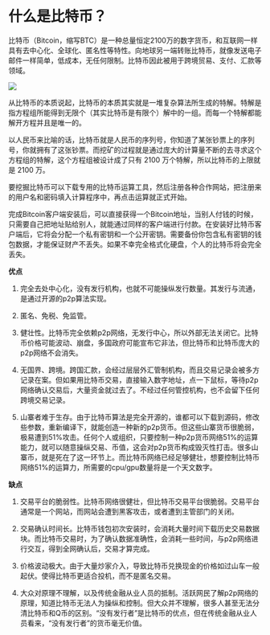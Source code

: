 # 什么是比特币？

比特币（Bitcoin，缩写BTC）是一种总量恒定2100万的数字货币，和互联网一样具有去中心化、全球化、匿名性等特性。向地球另一端转账比特币，就像发送电子邮件一样简单，低成本，无任何限制。比特币因此被用于跨境贸易、支付、汇款等领域。

![](https://ws4.sinaimg.cn/large/006tNc79gy1fmfhqryipdj30hs0a5jrd.jpg)

从比特币的本质说起，比特币的本质其实就是一堆复杂算法所生成的特解。特解是指方程组所能得到无限个（其实比特币是有限个）解中的一组。而每一个特解都能解开方程并且是唯一的。

以人民币来比喻的话，比特币就是人民币的序列号，你知道了某张钞票上的序列号，你就拥有了这张钞票。而挖矿的过程就是通过庞大的计算量不断的去寻求这个方程组的特解，这个方程组被设计成了只有 2100 万个特解，所以比特币的上限就是 2100 万。

要挖掘比特币可以下载专用的比特币运算工具，然后注册各种合作网站，把注册来的用户名和密码填入计算程序中，再点击运算就正式开始。

完成Bitcoin客户端安装后，可以直接获得一个Bitcoin地址，当别人付钱的时候，只需要自己把地址贴给别人，就能通过同样的客户端进行付款。在安装好比特币客户端后，它将会分配一个私有密钥和一个公开密钥。需要备份你包含私有密钥的钱包数据，才能保证财产不丢失。如果不幸完全格式化硬盘，个人的比特币将会完全丢失。

**优点**

1. 完全去处中心化，没有发行机构，也就不可能操纵发行数量。其发行与流通，是通过开源的p2p算法实现。

2. 匿名、免税、免监管。

3. 健壮性。比特币完全依赖p2p网络，无发行中心，所以外部无法关闭它。比特币价格可能波动、崩盘，多国政府可能宣布它非法，但比特币和比特币庞大的p2p网络不会消失。

4. 无国界、跨境。跨国汇款，会经过层层外汇管制机构，而且交易记录会被多方记录在案。但如果用比特币交易，直接输入数字地址，点一下鼠标，等待p2p网络确认交易后，大量资金就过去了。不经过任何管控机构，也不会留下任何跨境交易记录。

5. 山寨者难于生存。由于比特币算法是完全开源的，谁都可以下载到源码，修改些参数，重新编译下，就能创造一种新的p2p货币。但这些山寨货币很脆弱，极易遭到51%攻击。任何个人或组织，只要控制一种p2p货币网络51%的运算能力，就可以随意操纵交易、币值，这会对p2p货币构成毁灭性打击。很多山寨币，就是死在了这一环节上。而比特币网络已经足够健壮，想要控制比特币网络51%的运算力，所需要的cpu/gpu数量将是一个天文数字。

**缺点**

1. 交易平台的脆弱性。比特币网络很健壮，但比特币交易平台很脆弱。交易平台通常是一个网站，而网站会遭到黑客攻击，或者遭到主管部门的关闭。

2. 交易确认时间长。比特币钱包初次安装时，会消耗大量时间下载历史交易数据块。而比特币交易时，为了确认数据准确性，会消耗一些时间，与p2p网络进行交互，得到全网确认后，交易才算完成。

3. 价格波动极大。由于大量炒家介入，导致比特币兑换现金的价格如过山车一般起伏。使得比特币更适合投机，而不是匿名交易。

4. 大众对原理不理解，以及传统金融从业人员的抵制。活跃网民了解p2p网络的原理，知道比特币无法人为操纵和控制。但大众并不理解，很多人甚至无法分清比特币和Q币的区别。“没有发行者”是比特币的优点，但在传统金融从业人员看来，“没有发行者”的货币毫无价值。


